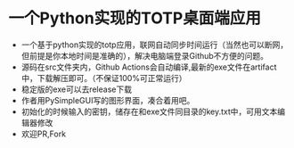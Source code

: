 # 一个Python实现的TOTP桌面端应用
- 一个基于python实现的totp应用，联网自动同步时间运行（当然也可以断网，但前提是你本地时间是准确的），解决电脑端登录Github不方便的问题。  
- 源码在src文件夹内，Github Actions会自动编译,最新的exe文件在artifact中，下载解压即可。（不保证100%可正常运行）
- 稳定版的exe可以去release下载
- 作者用PySimpleGUI写的图形界面，凑合着用吧。     
- 初始化的时候输入的密钥，储存在和exe文件同目录的key.txt中，可用文本编辑器修改
- 欢迎PR,Fork
